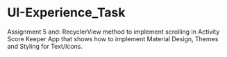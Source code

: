 # UI-Experience_Task
Assignment 5 and:
RecyclerView method to implement scrolling in Activity
Score Keeper App that shows how to implement Material Design, Themes and Styling for Text/Icons. 
